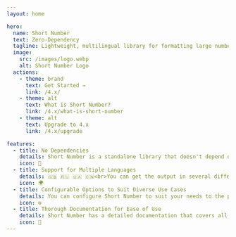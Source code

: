 ```yaml
---
layout: home

hero:
  name: Short Number
  text: Zero-Dependency
  tagline: Lightweight, multilingual library for formatting large numbers into compact, human-readable abbreviations
  image:
    src: /images/logo.webp
    alt: Short Number Logo
  actions:
    - theme: brand
      text: Get Started →
      link: /4.x/
    - theme: alt
      text: What is Short Number?
      link: /4.x/what-is-short-number
    - theme: alt
      text: Upgrade to 4.x
      link: /4.x/upgrade

features:
  - title: No Dependencies
    details: Short Number is a standalone library that doesn't depend on any other libraries or extensions, making it lightweight and efficient. It's optimized for performance and ensures fast and accurate conversions.
    icon: 🚀
  - title: Support for Multiple Languages
    details: 🇬🇧 🇷🇺 🇺🇦 🇨🇳<br>You can get the output in several different languages such as English, Russian, Chinese, Ukrainian, and you can easily contribute your own language following documentation guide
    icon: 🌍
  - title: Configurable Options to Suit Diverse Use Cases
    details: You can configure Short Number to suit your needs to the point where you can even modify the output format of the number, overwrite locales and more
    icon: ⚙️
  - title: Thorough Documentation for Ease of Use
    details: Short Number has a detailed documentation that covers all the features of the library including some of the older versions, so you can easily integrate it into your project
    icon: 📖
---
```

